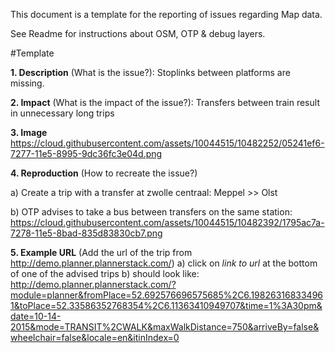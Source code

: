 This document is a template for the reporting of issues regarding Map data.

See Readme for instructions about OSM, OTP & debug layers.

#Template

**1. Description** (What is the issue?): 
Stoplinks between platforms are missing. 

**2. Impact** (What is the impact of the issue?):
Transfers between train result in unnecessary long trips

**3. Image**
https://cloud.githubusercontent.com/assets/10044515/10482252/05241ef6-7277-11e5-8995-9dc36fc3e04d.png

**4. Reproduction** (How to recreate the issue?)

a) Create a trip with a transfer at zwolle centraal: Meppel >> Olst

b) OTP advises to take a bus between transfers on the same station:
https://cloud.githubusercontent.com/assets/10044515/10482392/1795ac7a-7278-11e5-8bad-835d83830cb7.png

**5. Example URL** (Add the url of the trip from http://demo.planner.plannerstack.com/)
a) click on *link to url* at the bottom of one of the advised trips
b) should look like: http://demo.planner.plannerstack.com/?module=planner&fromPlace=52.692576696575685%2C6.198263168334961&toPlace=52.33586352768354%2C6.11363410949707&time=1%3A30pm&date=10-14-2015&mode=TRANSIT%2CWALK&maxWalkDistance=750&arriveBy=false&wheelchair=false&locale=en&itinIndex=0

